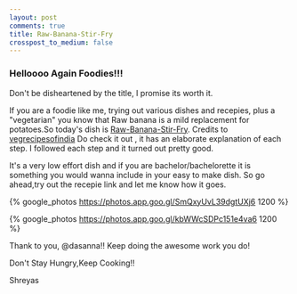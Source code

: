 ```yaml
---
layout: post
comments: true
title: Raw-Banana-Stir-Fry
crosspost_to_medium: false
---
```

### Helloooo Again Foodies!!! 
Don't be disheartened by the title, I promise its worth it.

If you are a foodie like me, trying out various dishes and recepies, plus a "vegetarian" you know that Raw banana is a mild replacement for
potatoes.So today's dish is [Raw-Banana-Stir-Fry](https://www.vegrecipesofindia.com/raw-banana-stir-fry-recipe/).
Credits to [vegrecipesofindia](https://www.vegrecipesofindia.com/) 
Do check it out , it has an elaborate explanation of each step. I followed each step and it turned out pretty good.

It's a very low effort dish and if you are bachelor/bachelorette it is something you would wanna include in your easy to make
dish. So go ahead,try out the recepie link and let me know how it goes.

{% google_photos https://photos.app.goo.gl/SmQxyUvL39dgtUXj6  1200 %}

{% google_photos https://photos.app.goo.gl/kbWWcSDPc151e4va6 1200 %}


Thank to you, @dasanna!! Keep doing the awesome work you do!

Don't Stay Hungry,Keep Cooking!!

Shreyas 

